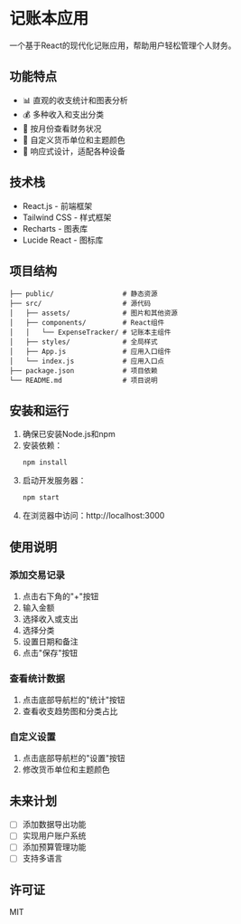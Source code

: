 # 记账本应用

一个基于React的现代化记账应用，帮助用户轻松管理个人财务。

## 功能特点

- 📊 直观的收支统计和图表分析
- 💰 多种收入和支出分类
- 📅 按月份查看财务状况
- 🔄 自定义货币单位和主题颜色
- 📱 响应式设计，适配各种设备

## 技术栈

- React.js - 前端框架
- Tailwind CSS - 样式框架
- Recharts - 图表库
- Lucide React - 图标库

## 项目结构

```
├── public/                 # 静态资源
├── src/                    # 源代码
│   ├── assets/             # 图片和其他资源
│   ├── components/         # React组件
│   │   └── ExpenseTracker/ # 记账本主组件
│   ├── styles/             # 全局样式
│   ├── App.js              # 应用入口组件
│   └── index.js            # 应用入口点
├── package.json            # 项目依赖
└── README.md               # 项目说明
```

## 安装和运行

1. 确保已安装Node.js和npm
2. 安装依赖：
   ```
   npm install
   ```
3. 启动开发服务器：
   ```
   npm start
   ```
4. 在浏览器中访问：http://localhost:3000

## 使用说明

### 添加交易记录

1. 点击右下角的"+"按钮
2. 输入金额
3. 选择收入或支出
4. 选择分类
5. 设置日期和备注
6. 点击"保存"按钮

### 查看统计数据

1. 点击底部导航栏的"统计"按钮
2. 查看收支趋势图和分类占比

### 自定义设置

1. 点击底部导航栏的"设置"按钮
2. 修改货币单位和主题颜色

## 未来计划

- [ ] 添加数据导出功能
- [ ] 实现用户账户系统
- [ ] 添加预算管理功能
- [ ] 支持多语言

## 许可证

MIT